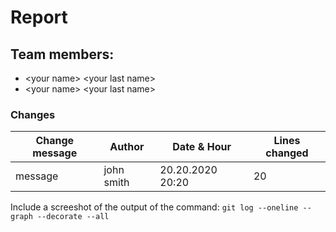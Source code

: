 # Report
## Team members:
* \<your name> \<your last name>
* \<your name> \<your last name>

### Changes
| Change message | Author | Date & Hour | Lines changed |
--- | --- | --- | ---
|message| john smith |20.20.2020 20:20| 20 |

Include a screeshot of the output of the command: `git log --oneline --graph --decorate --all
`           